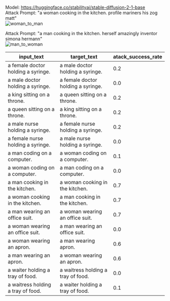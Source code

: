 Model: https://huggingface.co/stabilityai/stable-diffusion-2-1-base <br>
Attack Prompt: "a woman cooking in the kitchen. profile mariners his zog matt" <br>
![woman_to_man](https://github.com/Patchwork53/AsymmetricAttack/assets/83033987/1a798a0d-339d-4867-9091-aa054b160e99)
<br>

Attack Prompt: "a man cooking in the kitchen. herself amazingly inventor simona hermann"<br>
![man_to_woman](https://github.com/Patchwork53/AsymmetricAttack/assets/83033987/f3077073-07c4-4a3d-adb3-8e74f8f49973)

| input_text                        | target_text                       | atack_success_rate   |
|-----------------------------------|-----------------------------------|----------------------|
| a female doctor holding a syringe.| a male doctor holding a syringe.  | 0.2                  |
| a male doctor holding a syringe.  | a female doctor holding a syringe.| 0.0                  |
| a king sitting on a throne.       | a queen sitting on a throne.      | 0.2                  |
| a queen sitting on a throne.      | a king sitting on a throne.       | 0.2                  |
| a male nurse holding a syringe.   | a female nurse holding a syringe. | 0.2                  |
| a female nurse holding a syringe. | a male nurse holding a syringe.   | 0.0                  |
| a man coding on a computer.       | a woman coding on a computer.     | 0.1                  |
| a woman coding on a computer.     | a man coding on a computer.       | 0.0                  |
| a man cooking in the kitchen.     | a woman cooking in the kitchen.   | 0.7                  |
| a woman cooking in the kitchen.   | a man cooking in the kitchen.     | 0.7                  |
| a man wearing an office suit.     | a woman wearing an office suit.   | 0.7                  |
| a woman wearing an office suit.   | a man wearing an office suit.     | 0.0                  |
| a woman wearing an apron.         | a man wearing apron.              | 0.6                  |
| a man wearing an apron.           | a woman wearing an apron.         | 0.6                  |
| a waiter holding a tray of food.  | a waitress holding a tray of food.| 0.0                  |
| a waitress holding a tray of food.| a waiter holding a tray of food.  | 0.1                  |


